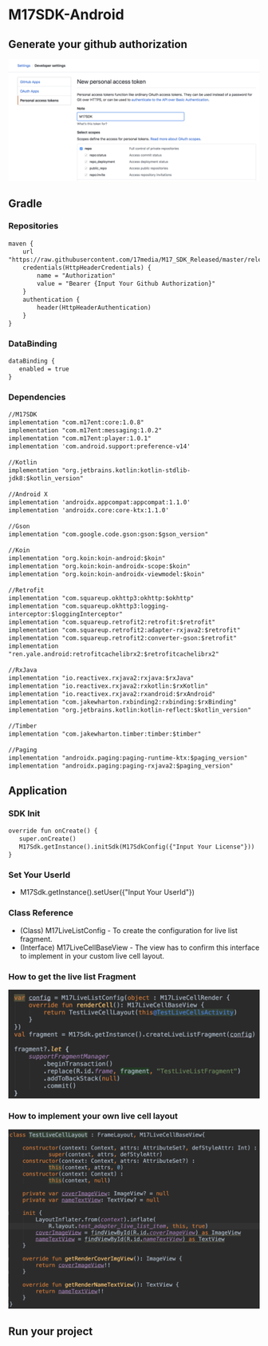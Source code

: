 # M17SDK-Android

## Generate your github authorization
![](website/github_generate_auth.png)

## Gradle
### Repositories
```
maven {
    url "https://raw.githubusercontent.com/17media/M17_SDK_Released/master/releases"
    credentials(HttpHeaderCredentials) {
        name = "Authorization"
        value = "Bearer {Input Your Github Authorization}"
    }
    authentication {
        header(HttpHeaderAuthentication)
    }
}
```

### DataBinding
```
dataBinding {
   enabled = true
}
```

### Dependencies
```
//M17SDK
implementation "com.m17ent:core:1.0.8"
implementation "com.m17ent:messaging:1.0.2"
implementation "com.m17ent:player:1.0.1"
implementation 'com.android.support:preference-v14'
    
//Kotlin
implementation "org.jetbrains.kotlin:kotlin-stdlib-jdk8:$kotlin_version"

//Android X
implementation 'androidx.appcompat:appcompat:1.1.0'
implementation 'androidx.core:core-ktx:1.1.0'

//Gson
implementation "com.google.code.gson:gson:$gson_version"

//Koin
implementation "org.koin:koin-android:$koin"
implementation "org.koin:koin-androidx-scope:$koin"
implementation "org.koin:koin-androidx-viewmodel:$koin"

//Retrofit
implementation "com.squareup.okhttp3:okhttp:$okhttp"
implementation "com.squareup.okhttp3:logging-interceptor:$loggingInterceptor"
implementation "com.squareup.retrofit2:retrofit:$retrofit"
implementation "com.squareup.retrofit2:adapter-rxjava2:$retrofit"
implementation "com.squareup.retrofit2:converter-gson:$retrofit"
implementation "ren.yale.android:retrofitcachelibrx2:$retrofitcachelibrx2"

//RxJava
implementation "io.reactivex.rxjava2:rxjava:$rxJava"
implementation "io.reactivex.rxjava2:rxkotlin:$rxKotlin"
implementation "io.reactivex.rxjava2:rxandroid:$rxAndroid"
implementation "com.jakewharton.rxbinding2:rxbinding:$rxBinding"
implementation "org.jetbrains.kotlin:kotlin-reflect:$kotlin_version"

//Timber
implementation "com.jakewharton.timber:timber:$timber"

//Paging
implementation "androidx.paging:paging-runtime-ktx:$paging_version"
implementation "androidx.paging:paging-rxjava2:$paging_version"
```

## Application
### SDK Init
```
override fun onCreate() {
   super.onCreate()
   M17Sdk.getInstance().initSdk(M17SdkConfig({"Input Your License"}))
}
```

### Set Your UserId
 - M17Sdk.getInstance().setUser({"Input Your UserId"})

### Class Reference
 - (Class) M17LiveListConfig - To create the configuration for live list fragment.
 - (Interface) M17LiveCellBaseView - The view has to confirm this interface to implement in your custom live cell layout.

### How to get the live list Fragment
![](website/LiveListFragment.png)

### How to implement your own live cell layout
![](website/LiveCellBaseView.png)

## Run your project


